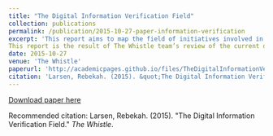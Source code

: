 ```yaml
---
title: "The Digital Information Verification Field"
collection: publications
permalink: /publication/2015-10-27-paper-information-verification
excerpt: 'This report aims to map the field of initiatives involved in the verification of digital information. The impetus for this research was the ongoing development of [The Whistle](http://thewhistle.org/), a web application that aims to connect civilian witnesses who are digitally reporting human rights violations with human rights organisations that can help them pursue accountability. Based on the premise that verification can be a bottleneck for these organisations' use of civilian witness information as evidence, The Whistle aims to speed verification practices with an eye to increasing the variety and volume of civilian witness voices in human rights reporting.
This report is the result of The Whistle team’s review of the current digital information verification field. We examined the actors, their aims, and their processes in order to identify best practices, find potential partners in the field, and determine if there were any gaps The Whistle could fill.'
date: 2015-10-27
venue: 'The Whistle'
paperurl: 'http://academicpages.github.io/files/TheDigitalInformationVerificationField.pdf'
citation: 'Larsen, Rebekah. (2015). &quot;The Digital Information Verification Field&quot; <i>The Whistle</i>.'
---
```



[Download paper here](http://academicpages.github.io/files/TheDigitalInformationVerificationField.pdf)

Recommended citation: Larsen, Rebekah. (2015). "The Digital Information Verification Field." <i>The Whistle</i>.